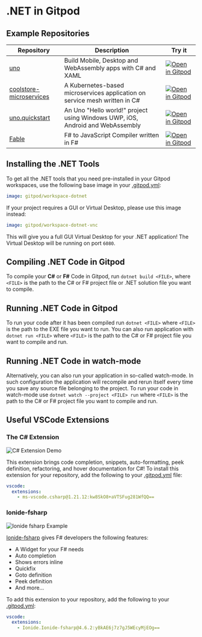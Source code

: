 # .NET in Gitpod

## Example Repositories


<div class="table-container">

| Repository | Description | Try it |
|------|----------------|-----------|
|[uno](https://github.com/unoplatform/uno)|Build Mobile, Desktop and WebAssembly apps with C# and XAML|[![Open in Gitpod](https://gitpod.io/button/open-in-gitpod.svg)](https://gitpod.io/#https://github.com/unoplatform/uno)
|[coolstore-microservices](https://github.com/vietnam-devs/coolstore-microservices)|A Kubernetes-based microservices application on service mesh written in C#|[![Open in Gitpod](https://gitpod.io/button/open-in-gitpod.svg)](https://gitpod.io/#https://github.com/vietnam-devs/coolstore-microservices)|
|[uno.quickstart](https://github.com/unoplatform/uno.quickstart)|An Uno "Hello world!" project using Windows UWP, iOS, Android and WebAssembly|[![Open in Gitpod](https://gitpod.io/button/open-in-gitpod.svg)](https://gitpod.io/#https://github.com/unoplatform/uno.quickstart)|
|[Fable](https://github.com/fable-compiler/Fable)|F# to JavaScript Compiler written in F#|[![Open in Gitpod](https://gitpod.io/button/open-in-gitpod.svg)](https://gitpod.io/#https://github.com/fable-compiler/Fable)|

</div>

## Installing the .NET Tools

To get all the .NET tools that you need pre-installed in your Gitpod workspaces, use the following base image in your [.gitpod.yml](https://www.gitpod.io/docs/config-gitpod-file/):
```YAML
image: gitpod/workspace-dotnet
```

If your project requires a GUI or Virtual Desktop, please use this image instead:
```YAML
image: gitpod/workspace-dotnet-vnc
```
This will give you a full GUI Virtual Desktop for your .NET application! The Virtual Desktop will be running on port `6080`.

## Compiling .NET Code in Gitpod

To compile your **C#** or **F#** Code in Gitpod, run `dotnet build <FILE>`, where `<FILE>` is the path to the C# or F# project file or .NET solution file you want to compile.

## Running .NET Code in Gitpod

To run your code after it has been compiled run `dotnet <FILE>` where `<FILE>` is the path to the EXE file you want to run. You can also run application with `dotnet run <FILE>` where `<FILE>` is the path to the C# or F# project file you want to compile and run.

## Running .NET Code in watch-mode

Alternatively, you can also run your application in so-called watch-mode. In such configuration the application will recompile and rerun itself every time you save any source file belonging to the project. To run your code in watch-mode use `dotnet watch --project <FILE> run` where `<FILE>` is the path to the C# or F# project file you want to compile and run.

## Useful VSCode Extensions

### <p>The C# Extension</p>

![C# Extension Demo](../images/CSharpDemo.png)

This extension brings code completion, snippets, auto-formatting, peek definition, refactoring, and hover documentation for C#! To install this extension for your repository, add the following to your [.gitpod.yml](https://www.gitpod.io/docs/config-gitpod-file/) file:

```yaml
vscode:
  extensions:
    - ms-vscode.csharp@1.21.12:kw8SkO8+aVTSFug281WfQQ==
```

### Ionide-fsharp

![Ionide fsharp Example](../images/Iondine_Example.png)

[Ionide-fsharp](https://ionide.io/) gives F# developers the following features:

* A Widget for your F# needs
* Auto completion
* Shows errors inline
* Quickfix
* Goto definition
* Peek definition
* And more...

To add this extension to your repository, add the following to your [.gitpod.yml](https://www.gitpod.io/docs/config-gitpod-file/):

```yaml
vscode:
  extensions:
    - Ionide.Ionide-fsharp@4.6.2:yBkAE6j7z7gJ5WEcyMjEOg==
```
